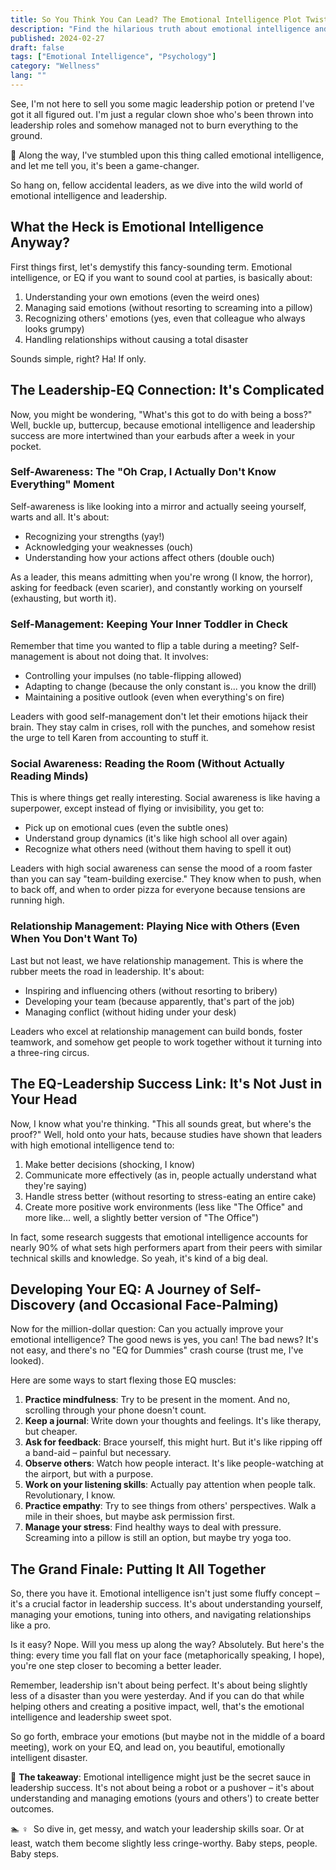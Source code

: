 ```yaml
---
title: So You Think You Can Lead? The Emotional Intelligence Plot Twist
description: "Find the hilarious truth about emotional intelligence and leadership success. Spoiler: It's messy, but totally worth it!"
published: 2024-02-27
draft: false
tags: ["Emotional Intelligence", "Psychology"]
category: "Wellness"
lang: ""
---
```



See, I'm not here to sell you some magic leadership potion or pretend I've got it all figured out. I'm just a regular clown shoe who's been thrown into leadership roles and somehow managed not to burn everything to the ground.

🧠 Along the way, I've stumbled upon this thing called emotional intelligence, and let me tell you, it's been a game-changer.

So hang on, fellow accidental leaders, as we dive into the wild world of emotional intelligence and leadership.


## What the Heck is Emotional Intelligence Anyway?

First things first, let's demystify this fancy-sounding term. Emotional intelligence, or EQ if you want to sound cool at parties, is basically about:

1. Understanding your own emotions (even the weird ones)
2. Managing said emotions (without resorting to screaming into a pillow)
3. Recognizing others' emotions (yes, even that colleague who always looks grumpy)
4. Handling relationships without causing a total disaster

Sounds simple, right? Ha! If only.

## The Leadership-EQ Connection: It's Complicated

Now, you might be wondering, "What's this got to do with being a boss?" Well, buckle up, buttercup, because emotional intelligence and leadership success are more intertwined than your earbuds after a week in your pocket.

### Self-Awareness: The "Oh Crap, I Actually Don't Know Everything" Moment

Self-awareness is like looking into a mirror and actually seeing yourself, warts and all. It's about:

- Recognizing your strengths (yay!)
- Acknowledging your weaknesses (ouch)
- Understanding how your actions affect others (double ouch)

As a leader, this means admitting when you're wrong (I know, the horror), asking for feedback (even scarier), and constantly working on yourself (exhausting, but worth it).

### Self-Management: Keeping Your Inner Toddler in Check

Remember that time you wanted to flip a table during a meeting? Self-management is about not doing that. It involves:

- Controlling your impulses (no table-flipping allowed)
- Adapting to change (because the only constant is... you know the drill)
- Maintaining a positive outlook (even when everything's on fire)

Leaders with good self-management don't let their emotions hijack their brain. They stay calm in crises, roll with the punches, and somehow resist the urge to tell Karen from accounting to stuff it.

### Social Awareness: Reading the Room (Without Actually Reading Minds)

This is where things get really interesting. Social awareness is like having a superpower, except instead of flying or invisibility, you get to:

- Pick up on emotional cues (even the subtle ones)
- Understand group dynamics (it's like high school all over again)
- Recognize what others need (without them having to spell it out)

Leaders with high social awareness can sense the mood of a room faster than you can say "team-building exercise." They know when to push, when to back off, and when to order pizza for everyone because tensions are running high.

### Relationship Management: Playing Nice with Others (Even When You Don't Want To)

Last but not least, we have relationship management. This is where the rubber meets the road in leadership. It's about:

- Inspiring and influencing others (without resorting to bribery)
- Developing your team (because apparently, that's part of the job)
- Managing conflict (without hiding under your desk)

Leaders who excel at relationship management can build bonds, foster teamwork, and somehow get people to work together without it turning into a three-ring circus.

## The EQ-Leadership Success Link: It's Not Just in Your Head

Now, I know what you're thinking. "This all sounds great, but where's the proof?" Well, hold onto your hats, because studies have shown that leaders with high emotional intelligence tend to:

1. Make better decisions (shocking, I know)
2. Communicate more effectively (as in, people actually understand what they're saying)
3. Handle stress better (without resorting to stress-eating an entire cake)
4. Create more positive work environments (less like "The Office" and more like... well, a slightly better version of "The Office")

In fact, some research suggests that emotional intelligence accounts for nearly 90% of what sets high performers apart from their peers with similar technical skills and knowledge. So yeah, it's kind of a big deal.

## Developing Your EQ: A Journey of Self-Discovery (and Occasional Face-Palming)

Now for the million-dollar question: Can you actually improve your emotional intelligence? The good news is yes, you can! The bad news? It's not easy, and there's no "EQ for Dummies" crash course (trust me, I've looked).

Here are some ways to start flexing those EQ muscles:

1. **Practice mindfulness**: Try to be present in the moment. And no, scrolling through your phone doesn't count.
2. **Keep a journal**: Write down your thoughts and feelings. It's like therapy, but cheaper.
3. **Ask for feedback**: Brace yourself, this might hurt. But it's like ripping off a band-aid – painful but necessary.
4. **Observe others**: Watch how people interact. It's like people-watching at the airport, but with a purpose.
5. **Work on your listening skills**: Actually pay attention when people talk. Revolutionary, I know.
6. **Practice empathy**: Try to see things from others' perspectives. Walk a mile in their shoes, but maybe ask permission first.
7. **Manage your stress**: Find healthy ways to deal with pressure. Screaming into a pillow is still an option, but maybe try yoga too.

## The Grand Finale: Putting It All Together

So, there you have it. Emotional intelligence isn't just some fluffy concept – it's a crucial factor in leadership success. It's about understanding yourself, managing your emotions, tuning into others, and navigating relationships like a pro.

Is it easy? Nope. Will you mess up along the way? Absolutely. But here's the thing: every time you fall flat on your face (metaphorically speaking, I hope), you're one step closer to becoming a better leader.

Remember, leadership isn't about being perfect. It's about being slightly less of a disaster than you were yesterday. And if you can do that while helping others and creating a positive impact, well, that's the emotional intelligence and leadership sweet spot.

So go forth, embrace your emotions (but maybe not in the middle of a board meeting), work on your EQ, and lead on, you beautiful, emotionally intelligent disaster.

🔆 **The takeaway**: Emotional intelligence might just be the secret sauce in leadership success. It's not about being a robot or a pushover – it's about understanding and managing emotions (yours and others') to create better outcomes.

🏊 ♀ ️ So dive in, get messy, and watch your leadership skills soar. Or at least, watch them become slightly less cringe-worthy. Baby steps, people. Baby steps.
